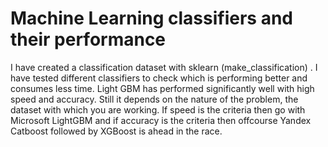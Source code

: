 <h1>Machine Learning classifiers and their performance</h1>
I have created a classification dataset with sklearn (make_classification) . I have tested different classifiers to check which is performing better and consumes less time. Light GBM has performed significantly well with high speed and accuracy. Still it depends on the nature of the problem, the dataset with which you are working. If speed is the criteria then go with Microsoft LightGBM and if accuracy is the criteria then offcourse Yandex Catboost followed by XGBoost is ahead in the race.
